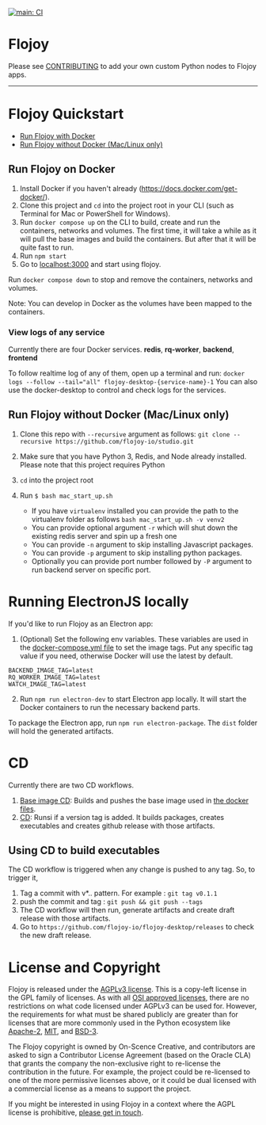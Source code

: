 [![main: CI](https://github.com/flojoy-io/flojoy-desktop/actions/workflows/main.yml/badge.svg?branch=main)](https://github.com/flojoy-io/flojoy-desktop/actions/workflows/main.yml)

# Flojoy

Please see [CONTRIBUTING](https://github.com/flojoy-io/flojoy-desktop/blob/main/CONTRIBUTING.md) to add your own custom Python nodes to Flojoy apps.

***

# Flojoy Quickstart

- [Run Flojoy with Docker](#run-flojoy-on-docker)
- [Run Flojoy without Docker (Mac/Linux only)](#run-flojoy-without-docker-maclinux-only)

## Run Flojoy on Docker

1. Install Docker if you haven't already (https://docs.docker.com/get-docker/).
2. Clone this project and `cd` into the project root in your CLI (such as Terminal for Mac or PowerShell for Windows).
3. Run `docker compose up` on the CLI to build, create and run the containers, networks and volumes. The first time, it will take a while as it will pull the base images and build the containers. But after that it will be quite fast to run.
4. Run `npm start`
5. Go to [localhost:3000](http://localhost:3000) and start using flojoy.

Run `docker compose down` to stop and remove the containers, networks and volumes.

Note: You can develop in Docker as the volumes have been mapped to the containers.

### View logs of any service

Currently there are four Docker services.
**redis**, **rq-worker**, **backend**, **frontend**

To follow realtime log of any of them, open up a terminal and run:
`docker logs --follow --tail="all" flojoy-desktop-{service-name}-1`
You can also use the docker-desktop to control and check logs for the services.

## Run Flojoy without Docker (Mac/Linux only)

1. Clone this repo with `--recursive` argument as follows: `git clone --recursive https://github.com/flojoy-io/studio.git`
2. Make sure that you have Python 3, Redis, and Node already installed. Please note that this project requires Python 
3. `cd` into the project root
4. Run `$ bash mac_start_up.sh`

   - If you have `virtualenv` installed you can provide the path to the virtualenv folder as follows `bash mac_start_up.sh -v venv2`
   - You can provide optional argument `-r` which will shut down the existing redis server and spin up a fresh one
   - You can provide `-n` argument to skip installing Javascript packages.
   - You can provide `-p` argument to skip installing python packages. 
   - Optionally you can provide port number followed by `-P` argument to run backend server on specific port.

# Running ElectronJS locally

If you'd like to run Flojoy as an Electron app:

1. (Optional) Set the following env variables. These variables are used in the [docker-compose.yml file](docker-compose.yml) to set the image tags.
Put any specific tag value if you need, otherwise Docker will use the latest by default.
```
BACKEND_IMAGE_TAG=latest
RQ_WORKER_IMAGE_TAG=latest
WATCH_IMAGE_TAG=latest
```
2. Run `npm run electron-dev` to start Electron app locally. It will start the Docker containers to run the necessary backend parts.

To package the Electron app, run `npm run electron-package`. The `dist` folder will hold the generated artifacts.

# CD

Currently there are two CD workflows.
1. [Base image CD](.github/workflows/cd_image.yaml): Builds and pushes the base image used in [the docker files](./docker).
2. [CD](.github/workflows/cd.yaml): Runsi if a version tag is added. It builds packages, creates executables and creates github release with those artifacts.

## Using CD to build executables

The CD workflow is triggered when any change is pushed to any tag. So, to trigger it,

1. Tag a commit with v*.. pattern. For example : `git tag v0.1.1`
2. push the commit and tag : `git push && git push --tags`
3. The CD workflow will then run, generate artifacts and create draft release with those artifacts.
4. Go to `https://github.com/flojoy-io/flojoy-desktop/releases` to check the new draft release.

# License and Copyright

Flojoy is released under the [AGPLv3 license](https://www.gnu.org/licenses/agpl-3.0.en.html). This is a copy-left license in the GPL family of licenses. As with all [OSI approved licenses](https://opensource.org/licenses/alphabetical), there are no restrictions on what code licensed under AGPLv3 can be used for. However, the requirements for what must be shared publicly are greater than for licenses that are more commonly used in the Python ecosystem like [Apache-2](https://opensource.org/licenses/Apache-2.0), [MIT](https://opensource.org/licenses/MIT), and [BSD-3](https://opensource.org/licenses/BSD-3-Clause).

The Flojoy copyright is owned by On-Scence Creative, and contributors are asked to sign a Contributor License Agreement (based on the Oracle CLA) that grants the company the non-exclusive right to re-license the contribution in the future. For example, the project could be re-licensed to one of the more permissive licenses above, or it could be dual licensed with a commercial license as a means to support the project.

If you might be interested in using Flojoy in a context where the AGPL license is prohibitive, [please get in touch](mailto:jack.parmer@proton.me).
